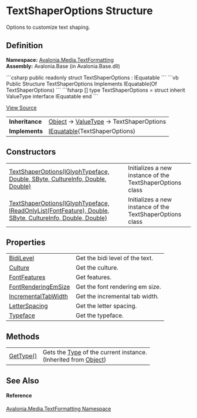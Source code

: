 # TextShaperOptions Structure


Options to customize text shaping.



## Definition
**Namespace:** <a href="N_Avalonia_Media_TextFormatting">Avalonia.Media.TextFormatting</a>  
**Assembly:** Avalonia.Base (in Avalonia.Base.dll)

<Tabs groupId="api-code-preview">
<TabItem value="csharp" label="C#">
```csharp
public readonly struct TextShaperOptions : IEquatable<TextShaperOptions>
```
</TabItem>
<TabItem value="vb" label="VB">
```vb
Public Structure TextShaperOptions
	Implements IEquatable(Of TextShaperOptions)
```
</TabItem>
<TabItem value="fsharp" label="F#">
```fsharp
[<SealedAttribute>]
type TextShaperOptions = 
    struct
        inherit ValueType
        interface IEquatable<TextShaperOptions>
    end
```
</TabItem>
</Tabs>



<a href="https://github.com/AvaloniaUI/Avalonia/tree/master/src/Avalonia.Base/Media/TextFormatting/TextShaperOptions.cs" title="View the source code">View Source</a>

<table>
<tr><td><strong>Inheritance</strong></td><td><a href="https://learn.microsoft.com/dotnet/api/system.object" target="_blank" rel="noopener noreferrer">Object</a>  →  <a href="https://learn.microsoft.com/dotnet/api/system.valuetype" target="_blank" rel="noopener noreferrer">ValueType</a>  →  TextShaperOptions</td></tr>
<tr><td><strong>Implements</strong></td><td><a href="https://learn.microsoft.com/dotnet/api/system.iequatable-1" target="_blank" rel="noopener noreferrer">IEquatable</a>(TextShaperOptions)</td></tr>
</table>



## Constructors
<table>
<tr>
<td><a href="M_Avalonia_Media_TextFormatting_TextShaperOptions__ctor_1">TextShaperOptions(IGlyphTypeface, Double, SByte, CultureInfo, Double, Double)</a></td>
<td>Initializes a new instance of the TextShaperOptions class</td>
</tr>
<tr>
<td><a href="M_Avalonia_Media_TextFormatting_TextShaperOptions__ctor">TextShaperOptions(IGlyphTypeface, IReadOnlyList(FontFeature), Double, SByte, CultureInfo, Double, Double)</a></td>
<td>Initializes a new instance of the TextShaperOptions class</td>
</tr>
</table>

## Properties
<table>
<tr>
<td><a href="P_Avalonia_Media_TextFormatting_TextShaperOptions_BidiLevel">BidiLevel</a></td>
<td>Get the bidi level of the text.</td>
</tr>
<tr>
<td><a href="P_Avalonia_Media_TextFormatting_TextShaperOptions_Culture">Culture</a></td>
<td>Get the culture.</td>
</tr>
<tr>
<td><a href="P_Avalonia_Media_TextFormatting_TextShaperOptions_FontFeatures">FontFeatures</a></td>
<td>Get features.</td>
</tr>
<tr>
<td><a href="P_Avalonia_Media_TextFormatting_TextShaperOptions_FontRenderingEmSize">FontRenderingEmSize</a></td>
<td>Get the font rendering em size.</td>
</tr>
<tr>
<td><a href="P_Avalonia_Media_TextFormatting_TextShaperOptions_IncrementalTabWidth">IncrementalTabWidth</a></td>
<td>Get the incremental tab width.</td>
</tr>
<tr>
<td><a href="P_Avalonia_Media_TextFormatting_TextShaperOptions_LetterSpacing">LetterSpacing</a></td>
<td>Get the letter spacing.</td>
</tr>
<tr>
<td><a href="P_Avalonia_Media_TextFormatting_TextShaperOptions_Typeface">Typeface</a></td>
<td>Get the typeface.</td>
</tr>
</table>

## Methods
<table>
<tr>
<td><a href="https://learn.microsoft.com/dotnet/api/system.object.gettype" target="_blank" rel="noopener noreferrer">GetType()</a></td>
<td>Gets the <a href="https://learn.microsoft.com/dotnet/api/system.type" target="_blank" rel="noopener noreferrer">Type</a> of the current instance.<br />(Inherited from <a href="https://learn.microsoft.com/dotnet/api/system.object" target="_blank" rel="noopener noreferrer">Object</a>)</td>
</tr>
</table>

## See Also


#### Reference
<a href="N_Avalonia_Media_TextFormatting">Avalonia.Media.TextFormatting Namespace</a>  

